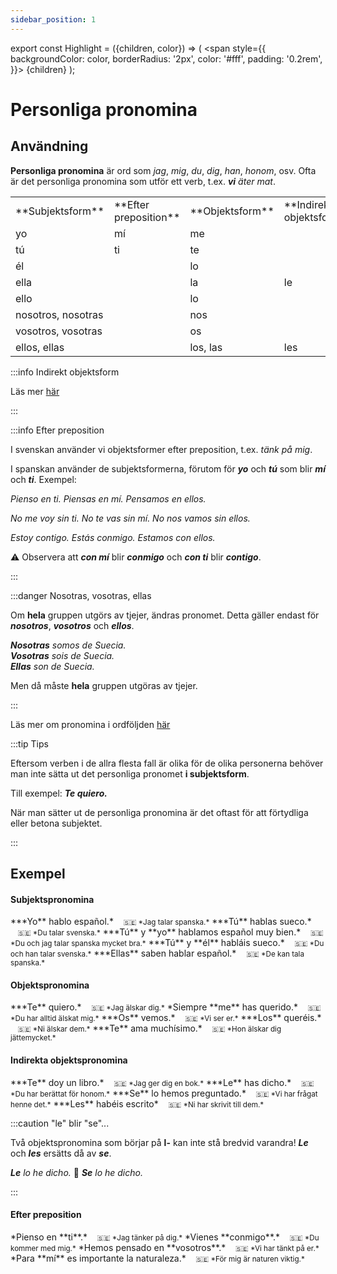 ```yaml
---
sidebar_position: 1
---
```


export const Highlight = ({children, color}) => (
  <span
    style={{
      backgroundColor: color,
      borderRadius: '2px',
      color: '#fff',
      padding: '0.2rem',
    }}>
    {children}
  </span>
);

# <Highlight color="var(--highlight)">Personliga pronomina</Highlight>

## <Highlight color="#ff4802">Användning</Highlight>

**Personliga pronomina** är ord som *jag*, *mig*, *du*, *dig*, *han*, *honom*, osv. Ofta är det personliga pronomina som utför ett verb, t.ex. ***vi** äter mat*.

<div class="tablepronomina">  
<table>
  <tbody>
    <tr>
      <td> **Subjektsform**</td>
      <td> **Efter preposition**</td>
      <td> **Objektsform**</td>
      <td> **Indirekt objektsform**</td>
    </tr>
    <tr>
      <td> yo</td>
      <td> mí</td>
      <td colspan="2">me</td>
    </tr>
    <tr>
      <td> tú</td>
      <td> ti</td>
      <td colspan="2">te</td>
    </tr>
    <tr>
      <td colspan="2">él</td>
      <td> lo</td>
      <td rowspan="3">le</td>
    </tr>
    <tr>
      <td colspan="2">ella</td>
      <td> la</td>
    </tr>
    <tr>
      <td colspan="2">ello</td>
      <td> lo</td>
    </tr>
    <tr>
      <td colspan="2">nosotros, nosotras</td>
      <td colspan="2">nos</td>
    </tr>
    <tr>
      <td colspan="2">vosotros, vosotras</td>
      <td colspan="2">os</td>
    </tr>
    <tr>
      <td colspan="2">ellos, ellas</td>
      <td>los, las</td>
      <td>les</td>
    </tr>
  </tbody>
</table>
</div>

:::info Indirekt objektsform

Läs mer [här](/docs/Syntax/Introduktion)

:::

:::info Efter preposition

I svenskan använder vi objektsformer efter preposition, t.ex. *tänk på mig*.

I spanskan använder de subjektsformerna, förutom för ***yo*** och ***tú*** som blir ***mí*** och ***ti***. Exempel:

*Pienso en ti. 
Piensas en mí.
Pensamos en ellos.*

*No me voy sin ti. 
No te vas sin mí. 
No nos vamos sin ellos.*

*Estoy contigo.
Estás conmigo.
Estamos con ellos.*

⚠️ Observera att ***con mí*** blir ***conmigo*** och ***con ti*** blir ***contigo***.

:::

:::danger Nosotras, vosotras, ellas

Om **hela** gruppen utgörs av tjejer, ändras pronomet. Detta gäller endast för ***nosotros***, ***vosotros*** och ***ellos***.

***Nosotras** somos de Suecia.*    
***Vosotras** sois de Suecia.*    
***Ellas** son de Suecia.*    

Men då måste **hela** gruppen utgöras av tjejer.

:::

Läs mer om pronomina i ordföljden [här](/docs/Syntax/Introduktion)

:::tip Tips

Eftersom verben i de allra flesta fall är olika för de olika personerna behöver man inte sätta ut det personliga pronomet **i subjektsform**.

Till exempel: ***Te quiero.***

När man sätter ut de personliga pronomina är det oftast för att förtydliga eller betona subjektet.

:::

## <Highlight color="#ff4802">Exempel</Highlight>

#### <Highlight color="#ff4802">Subjektspronomina</Highlight>

<div class="custom-quote">  
***Yo** hablo español.*   
&nbsp;&nbsp;&nbsp;<small>🇸🇪 *Jag talar spanska.*</small>   
***Tú** hablas sueco.*   
&nbsp;&nbsp;&nbsp;<small>🇸🇪 *Du talar svenska.*</small>      
***Tú** y **yo** hablamos español muy bien.*   
&nbsp;&nbsp;&nbsp;<small>🇸🇪 *Du och jag talar spanska mycket bra.*</small>    
***Tú** y **él** habláis sueco.*   
&nbsp;&nbsp;&nbsp;<small>🇸🇪 *Du och han talar svenska.*</small>    
***Ellas** saben hablar español.*   
&nbsp;&nbsp;&nbsp;<small>🇸🇪 *De kan tala spanska.*</small>   
</div>

#### <Highlight color="#ff4802">Objektspronomina</Highlight>

<div class="custom-quote">  
***Te** quiero.*   
&nbsp;&nbsp;&nbsp;<small>🇸🇪 *Jag älskar dig.*</small>   
*Siempre **me** has querido.*   
&nbsp;&nbsp;&nbsp;<small>🇸🇪 *Du har alltid älskat mig.*</small>      
***Os** vemos.*   
&nbsp;&nbsp;&nbsp;<small>🇸🇪 *Vi ser er.*</small>    
***Los** queréis.*   
&nbsp;&nbsp;&nbsp;<small>🇸🇪 *Ni älskar dem.*</small>    
***Te** ama muchísimo.*   
&nbsp;&nbsp;&nbsp;<small>🇸🇪 *Hon älskar dig jättemycket.*</small>   
</div>

#### <Highlight color="#ff4802">Indirekta objektspronomina</Highlight>

<div class="custom-quote">  
***Te** doy un libro.*   
&nbsp;&nbsp;&nbsp;<small>🇸🇪 *Jag ger dig en bok.*</small>   
***Le** has dicho.*   
&nbsp;&nbsp;&nbsp;<small>🇸🇪 *Du har berättat för honom.*</small>      
***Se** lo hemos preguntado.*   
&nbsp;&nbsp;&nbsp;<small>🇸🇪 *Vi har frågat henne det.*</small>    
***Les** habéis escrito*   
&nbsp;&nbsp;&nbsp;<small>🇸🇪 *Ni har skrivit till dem.*</small>     
</div>

:::caution "le" blir "se"...

Två objektspronomina som börjar på **l-** kan inte stå bredvid varandra! ***Le*** och ***les*** ersätts då av ***se***.

***Le** lo he dicho.* 🔀 ***Se** lo he dicho.*

:::

#### <Highlight color="#ff4802">Efter preposition</Highlight>

<div class="custom-quote">  
*Pienso en **ti**.*   
&nbsp;&nbsp;&nbsp;<small>🇸🇪 *Jag tänker på dig.*</small>   
*Vienes **conmigo**.*   
&nbsp;&nbsp;&nbsp;<small>🇸🇪 *Du kommer med mig.*</small>      
*Hemos pensado en **vosotros**.*   
&nbsp;&nbsp;&nbsp;<small>🇸🇪 *Vi har tänkt på er.*</small>    
*Para **mí** es importante la naturaleza.*   
&nbsp;&nbsp;&nbsp;<small>🇸🇪 *För mig är naturen viktig.*</small>     
</div>